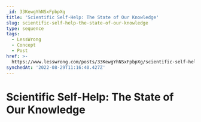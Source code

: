 ```yaml
---
_id: 33KewgYhNSxFpbpXg
title: 'Scientific Self-Help: The State of Our Knowledge'
slug: scientific-self-help-the-state-of-our-knowledge
type: sequence
tags:
  - LessWrong
  - Concept
  - Post
href: >-
  https://www.lesswrong.com/posts/33KewgYhNSxFpbpXg/scientific-self-help-the-state-of-our-knowledge
synchedAt: '2022-08-29T11:16:40.427Z'
---
```

# Scientific Self-Help: The State of Our Knowledge

